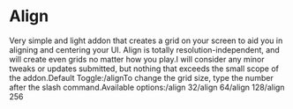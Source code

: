 # Align

Very simple and light addon that creates a grid on your screen to aid you in aligning and centering your UI. Align is totally resolution-independent, and will create even grids no matter how you play.I will consider any minor tweaks or updates submitted, but nothing that exceeds the small scope of the addon.Default Toggle:/alignTo change the grid size, type the number after the slash command.Available options:/align 32/align 64/align 128/align 256
